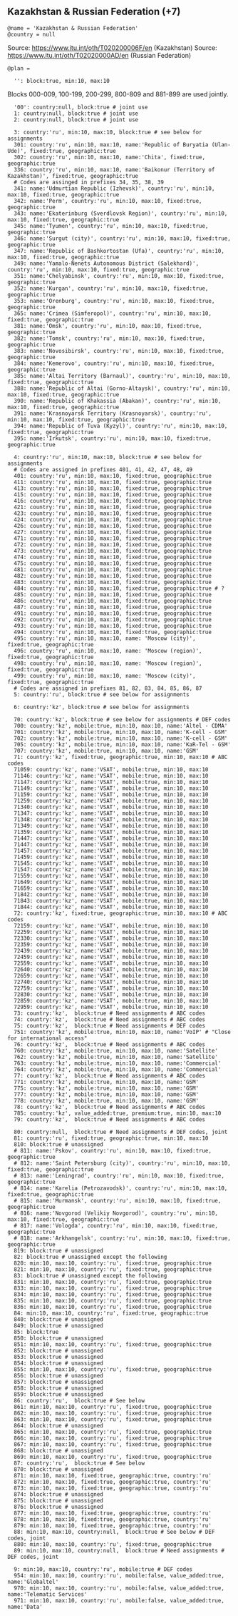 Kazakhstan & Russian Federation (+7)
------------------------------------

    @name = 'Kazakhstan & Russian Federation'
    @country = null

Source: https://www.itu.int/oth/T020200006F/en (Kazakhstan)
Source: https://www.itu.int/oth/T02020000AD/en (Russian Federation)

    @plan =

      '': block:true, min:10, max:10

Blocks 000-009, 100-199, 200-299, 800-809 and 881-899 are used jointly.

      '00': country:null, block:true # joint use
      1: country:null, block:true # joint use
      2: country:null, block:true # joint use

      3: country:'ru', min:10, max:10, block:true # see below for assignments
      301: country:'ru', min:10, max:10, name:'Republic of Buryatia (Ulan-Ude)', fixed:true, geographic:true
      302: country:'ru', min:10, max:10, name:'Chita', fixed:true, geographic:true
      336: country:'ru', min:10, max:10, name:'Baikonur (Territory of Kazakhstan)', fixed:true, geographic:true
      # Codes are assinged in prefixes 34, 35, 38, 39
      341: name:'Udmurtian Republic (Izhevsk)', country:'ru', min:10, max:10, fixed:true, geographic:true
      342: name:'Perm', country:'ru', min:10, max:10, fixed:true, geographic:true
      343: name:'Ekaterinburg (Sverdlovsk Region)', country:'ru', min:10, max:10, fixed:true, geographic:true
      345: name:'Tyumen', country:'ru', min:10, max:10, fixed:true, geographic:true
      346: name:'Surgut (city)', country:'ru', min:10, max:10, fixed:true, geographic:true
      347: name:'Republic of Bashkortostan (Ufa)', country:'ru', min:10, max:10, fixed:true, geographic:true
      349: name:'Yamalo-Nenets Autonomous District (Salekhard)', country:'ru', min:10, max:10, fixed:true, geographic:true
      351: name:'Chelyabinsk', country:'ru', min:10, max:10, fixed:true, geographic:true
      352: name:'Kurgan', country:'ru', min:10, max:10, fixed:true, geographic:true
      353: name:'Orenburg', country:'ru', min:10, max:10, fixed:true, geographic:true
      365: name:'Crimea (Simferopol)', country:'ru', min:10, max:10, fixed:true, geographic:true
      381: name:'Omsk', country:'ru', min:10, max:10, fixed:true, geographic:true
      382: name:'Tomsk', country:'ru', min:10, max:10, fixed:true, geographic:true
      383: name:'Novosibirsk', country:'ru', min:10, max:10, fixed:true, geographic:true
      384: name:'Kemerovo', country:'ru', min:10, max:10, fixed:true, geographic:true
      385: name:'Altai Territory (Barnaul)', country:'ru', min:10, max:10, fixed:true, geographic:true
      388: name:'Republic of Altai (Gorno-Altaysk)', country:'ru', min:10, max:10, fixed:true, geographic:true
      390: name:'Republic of Khakassia (Abakan)', country:'ru', min:10, max:10, fixed:true, geographic:true
      391: name:'Krasnoyarsk Territory (Krasnoyarsk)', country:'ru', min:10, max:10, fixed:true, geographic:true
      394: name:'Republic of Tuva (Kyzyl)', country:'ru', min:10, max:10, fixed:true, geographic:true
      395: name:'Irkutsk', country:'ru', min:10, max:10, fixed:true, geographic:true

      4: country:'ru', min:10, max:10, block:true # see below for assignments
      # Codes are assigned in prefixes 401, 41, 42, 47, 48, 49
      401: country:'ru', min:10, max:10, fixed:true, geographic:true
      411: country:'ru', min:10, max:10, fixed:true, geographic:true
      413: country:'ru', min:10, max:10, fixed:true, geographic:true
      415: country:'ru', min:10, max:10, fixed:true, geographic:true
      416: country:'ru', min:10, max:10, fixed:true, geographic:true
      421: country:'ru', min:10, max:10, fixed:true, geographic:true
      423: country:'ru', min:10, max:10, fixed:true, geographic:true
      424: country:'ru', min:10, max:10, fixed:true, geographic:true
      426: country:'ru', min:10, max:10, fixed:true, geographic:true
      427: country:'ru', min:10, max:10, fixed:true, geographic:true
      471: country:'ru', min:10, max:10, fixed:true, geographic:true
      472: country:'ru', min:10, max:10, fixed:true, geographic:true
      473: country:'ru', min:10, max:10, fixed:true, geographic:true
      474: country:'ru', min:10, max:10, fixed:true, geographic:true
      475: country:'ru', min:10, max:10, fixed:true, geographic:true
      481: country:'ru', min:10, max:10, fixed:true, geographic:true
      482: country:'ru', min:10, max:10, fixed:true, geographic:true
      483: country:'ru', min:10, max:10, fixed:true, geographic:true
      484: country:'ru', min:10, max:10, fixed:true, geographic:true # ?
      485: country:'ru', min:10, max:10, fixed:true, geographic:true
      486: country:'ru', min:10, max:10, fixed:true, geographic:true
      487: country:'ru', min:10, max:10, fixed:true, geographic:true
      491: country:'ru', min:10, max:10, fixed:true, geographic:true
      492: country:'ru', min:10, max:10, fixed:true, geographic:true
      493: country:'ru', min:10, max:10, fixed:true, geographic:true
      494: country:'ru', min:10, max:10, fixed:true, geographic:true
      495: country:'ru', min:10, max:10, name: 'Moscow (city)', fixed:true, geographic:true
      496: country:'ru', min:10, max:10, name: 'Moscow (region)', fixed:true, geographic:true
      498: country:'ru', min:10, max:10, name: 'Moscow (region)', fixed:true, geographic:true
      499: country:'ru', min:10, max:10, name: 'Moscow (city)', fixed:true, geographic:true
      # Codes are assigned in prefixes 81, 82, 83, 84, 85, 86, 87
      5: country:'ru', block:true # see below for assignments

      6: country:'kz', block:true # see below for assignments

      70: country:'kz', block:true # see below for assignments # DEF codes
      700: country:'kz', mobile:true, min:10, max:10, name:'Altel - CDMA'
      701: country:'kz', mobile:true, min:10, max:10, name:'K-cell - GSM'
      702: country:'kz', mobile:true, min:10, max:10, name:'K-cell - GSM'
      705: country:'kz', mobile:true, min:10, max:10, name:'KaR-Tel - GSM'
      707: country:'kz', mobile:true, min:10, max:10, name:'GSM'
      71: country:'kz', fixed:true, geographic:true, min:10, max:10 # ABC codes
      71059: country:'kz', name:'VSAT', mobile:true, min:10, max:10
      71146: country:'kz', name:'VSAT', mobile:true, min:10, max:10
      71147: country:'kz', name:'VSAT', mobile:true, min:10, max:10
      71149: country:'kz', name:'VSAT', mobile:true, min:10, max:10
      71159: country:'kz', name:'VSAT', mobile:true, min:10, max:10
      71259: country:'kz', name:'VSAT', mobile:true, min:10, max:10
      71340: country:'kz', name:'VSAT', mobile:true, min:10, max:10
      71347: country:'kz', name:'VSAT', mobile:true, min:10, max:10
      71348: country:'kz', name:'VSAT', mobile:true, min:10, max:10
      71349: country:'kz', name:'VSAT', mobile:true, min:10, max:10
      71359: country:'kz', name:'VSAT', mobile:true, min:10, max:10
      71447: country:'kz', name:'VSAT', mobile:true, min:10, max:10
      71447: country:'kz', name:'VSAT', mobile:true, min:10, max:10
      71457: country:'kz', name:'VSAT', mobile:true, min:10, max:10
      71459: country:'kz', name:'VSAT', mobile:true, min:10, max:10
      71545: country:'kz', name:'VSAT', mobile:true, min:10, max:10
      71547: country:'kz', name:'VSAT', mobile:true, min:10, max:10
      71559: country:'kz', name:'VSAT', mobile:true, min:10, max:10
      71649: country:'kz', name:'VSAT', mobile:true, min:10, max:10
      71659: country:'kz', name:'VSAT', mobile:true, min:10, max:10
      71842: country:'kz', name:'VSAT', mobile:true, min:10, max:10
      71843: country:'kz', name:'VSAT', mobile:true, min:10, max:10
      71844: country:'kz', name:'VSAT', mobile:true, min:10, max:10
      72: country:'kz', fixed:true, geographic:true, min:10, max:10 # ABC codes
      72159: country:'kz', name:'VSAT', mobile:true, min:10, max:10
      72259: country:'kz', name:'VSAT', mobile:true, min:10, max:10
      72330: country:'kz', name:'VSAT', mobile:true, min:10, max:10
      72359: country:'kz', name:'VSAT', mobile:true, min:10, max:10
      72439: country:'kz', name:'VSAT', mobile:true, min:10, max:10
      72459: country:'kz', name:'VSAT', mobile:true, min:10, max:10
      72559: country:'kz', name:'VSAT', mobile:true, min:10, max:10
      72640: country:'kz', name:'VSAT', mobile:true, min:10, max:10
      72659: country:'kz', name:'VSAT', mobile:true, min:10, max:10
      72740: country:'kz', name:'VSAT', mobile:true, min:10, max:10
      72759: country:'kz', name:'VSAT', mobile:true, min:10, max:10
      72830: country:'kz', name:'VSAT', mobile:true, min:10, max:10
      72859: country:'kz', name:'VSAT', mobile:true, min:10, max:10
      72959: country:'kz', name:'VSAT', mobile:true, min:10, max:10
      73: country:'kz',  block:true # Need assignments # ABC codes
      74: country:'kz',  block:true # Need assignments # ABC codes
      75: country:'kz',  block:true # Need assignments # DEF codes
      751: country:'kz', mobile:true, min:10, max:10, name:'VoIP' # "Close for international access"
      76: country:'kz',  block:true # Need assignments # ABC codes
      760: country:'kz', mobile:true, min:10, max:10, name:'Satellite'
      762: country:'kz', mobile:true, min:10, max:10, name:'Satellite'
      763: country:'kz', mobile:true, min:10, max:10, name:'Commercial'
      764: country:'kz', mobile:true, min:10, max:10, name:'Commercial'
      77: country:'kz',  block:true # Need assignments # ABC codes
      771: country:'kz', mobile:true, min:10, max:10, name:'GSM'
      775: country:'kz', mobile:true, min:10, max:10, name:'GSM'
      777: country:'kz', mobile:true, min:10, max:10, name:'GSM'
      778: country:'kz', mobile:true, min:10, max:10, name:'GSM'
      78: country:'kz',  block:true # Need assignments # ABC codes
      785: country:'kz', value_added:true, premium:true, min:10, max:10
      79: country:'kz',  block:true # Need assignments # ABC codes

      80: country:null,  block:true # Need assignments # DEF codes, joint
      81: country:'ru', fixed:true, geographic:true, min:10, max:10
      810: block:true # unassigned
      # 811: name:'Pskov', country:'ru', min:10, max:10, fixed:true, geographic:true
      # 812: name:'Saint Petersburg (city)', country:'ru', min:10, max:10, fixed:true, geographic:true
      # 813: name:'Leningrad', country:'ru', min:10, max:10, fixed:true, geographic:true
      # 814: name:'Karelia (Petrozavodsk)', country:'ru', min:10, max:10, fixed:true, geographic:true
      # 815: name:'Murmansk', country:'ru', min:10, max:10, fixed:true, geographic:true
      # 816: name:'Novgorod (Velikiy Novgorod)', country:'ru', min:10, max:10, fixed:true, geographic:true
      # 817: name:'Vologda', country:'ru', min:10, max:10, fixed:true, geographic:true
      # 818: name:'Arkhangelsk', country:'ru', min:10, max:10, fixed:true, geographic:true
      819: block:true # unassigned
      82: block:true # unassigned except the following
      820: min:10, max:10, country:'ru', fixed:true, geographic:true
      821: min:10, max:10, country:'ru', fixed:true, geographic:true
      83: block:true # unassigned except the following
      831: min:10, max:10, country:'ru', fixed:true, geographic:true
      833: min:10, max:10, country:'ru', fixed:true, geographic:true
      834: min:10, max:10, country:'ru', fixed:true, geographic:true
      835: min:10, max:10, country:'ru', fixed:true, geographic:true
      836: min:10, max:10, country:'ru', fixed:true, geographic:true
      84: min:10, max:10, country:'ru', fixed:true, geographic:true
      840: block:true # unassigned
      849: block:true # unassigned
      85: block:true
      850: block:true # unassigned
      851: min:10, max:10, country:'ru', fixed:true, geographic:true
      852: block:true # unassigned
      853: block:true # unassigned
      854: block:true # unassigned
      855: min:10, max:10, country:'ru', fixed:true, geographic:true
      856: block:true # unassigned
      857: block:true # unassigned
      858: block:true # unassigned
      859: block:true # unassigned
      86: country:'ru',  block:true # See below
      861: min:10, max:10, country:'ru', fixed:true, geographic:true
      862: min:10, max:10, country:'ru', fixed:true, geographic:true
      863: min:10, max:10, country:'ru', fixed:true, geographic:true
      864: block:true # unassigned
      865: min:10, max:10, country:'ru', fixed:true, geographic:true
      866: min:10, max:10, country:'ru', fixed:true, geographic:true
      867: min:10, max:10, country:'ru', fixed:true, geographic:true
      868: block:true # unassigned
      869: min:10, max:10, country:'ru', fixed:true, geographic:true
      87: country:'ru',  block:true # See below
      870: block:true # unassigned
      871: min:10, max:10, fixed:true, geographic:true, country:'ru'
      872: min:10, max:10, fixed:true, geographic:true, country:'ru'
      873: min:10, max:10, fixed:true, geographic:true, country:'ru'
      874: block:true # unassigned
      875: block:true # unassigned
      876: block:true # unassigned
      877: min:10, max:10, fixed:true, geographic:true, country:'ru'
      878: min:10, max:10, fixed:true, geographic:true, country:'ru'
      879: min:10, max:10, fixed:true, geographic:true, country:'ru'
      88: min:10, max:10, country:null,  block:true # See below # DEF codes, joint
      880: min:10, max:10, country:'ru', fixed:true, geographic:true
      89: min:10, max:10, country:null,  block:true # Need assignments # DEF codes, joint

      9: min:10, max:10, country:'ru', mobile:true # DEF codes
      954: min:10, max:10, country:'ru', mobile:false, value_added:true, name:'Globaltel'
      970: min:10, max:10, country:'ru', mobile:false, value_added:true, name:'Telematic Services'
      971: min:10, max:10, country:'ru', mobile:false, value_added:true, name:'Data'

